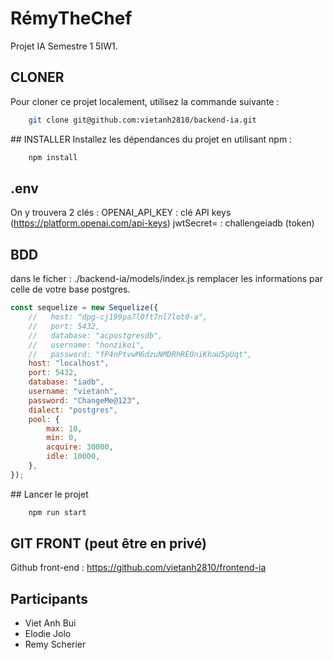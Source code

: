 # RémyTheChef

Projet IA Semestre 1 5IW1.

## CLONER

Pour cloner ce projet localement, utilisez la commande suivante :

```bash
    git clone git@github.com:vietanh2810/backend-ia.git
```

## INSTALLER
Installez les dépendances du projet en utilisant npm :
```bash
    npm install
```

## .env

On y trouvera 2 clés : 
OPENAI_API_KEY : clé API keys (https://platform.openai.com/api-keys)
jwtSecret= : challengeiadb     (token)

## BDD
dans le ficher :
    ./backend-ia/models/index.js
remplacer les informations par celle de votre base postgres.
```js
const sequelize = new Sequelize({
    //   host: "dpg-cj199pa7l0ft7nl7lot0-a",
    //   port: 5432,
    //   database: "acpostgresdb",
    //   username: "honzikoi",
    //   password: "fP4nPtvwM6dzuNMDRhRE0niKhaU5pUqt",
    host: "localhost",
    port: 5432,
    database: "iadb",
    username: "vietanh",
    password: "ChangeMe@123",
    dialect: "postgres",
    pool: {
        max: 10,
        min: 0,
        acquire: 30000,
        idle: 10000,
    },
});
```

## Lancer le projet

```bash
    npm run start
```
## GIT FRONT (peut être en privé)

Github front-end : https://github.com/vietanh2810/frontend-ia

## Participants 
- Viet Anh Bui
- Elodie Jolo
- Remy Scherier